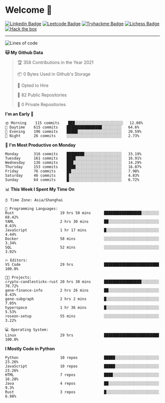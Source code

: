 # Welcome 👋

[![Linkedin Badge](https://img.shields.io/badge/-PedroTorres-blue?style=flat-square&logo=Linkedin&logoColor=white&link=https://www.linkedin.com/in/PedroTorres/)](https://www.linkedin.com/in/pedro-torres-cruz/)
[![Leetcode Badge](https://img.shields.io/badge/profile-leetcode-green)](https://leetcode.com/corfucinas/)
[![Tryhackme Badge](https://img.shields.io/badge/profile-tryhackme-blue)](https://tryhackme.com/p/Corfucinas/)
[![Lichess Badge](https://img.shields.io/badge/challenge_me-lichess-yellow)](https://lichess.org/@/Corfucinas)
[![Hack the box](https://img.shields.io/badge/hack_the_box-profile-red)](https://www.hackthebox.eu/profile/375826)

---

<!--START_SECTION:waka-->
![Lines of code](https://img.shields.io/badge/From%20Hello%20World%20I%27ve%20Written-1.5%20million%20lines%20of%20code-blue)

**🐱 My Github Data** 

> 🏆 358 Contributions in the Year 2021
 > 
> 📦 0 Bytes Used in Github's Storage 
 > 
> 💼 Opted to Hire
 > 
> 📜 82 Public Repositories 
 > 
> 🔑 0 Private Repositories  
 > 
**I'm an Early 🐤** 

```text
🌞 Morning    115 commits    ███░░░░░░░░░░░░░░░░░░░░░░   12.08% 
🌆 Daytime    615 commits    ████████████████░░░░░░░░░   64.6% 
🌃 Evening    196 commits    █████░░░░░░░░░░░░░░░░░░░░   20.59% 
🌙 Night      26 commits     ░░░░░░░░░░░░░░░░░░░░░░░░░   2.73%

```
📅 **I'm Most Productive on Monday** 

```text
Monday       316 commits    ████████░░░░░░░░░░░░░░░░░   33.19% 
Tuesday      161 commits    ████░░░░░░░░░░░░░░░░░░░░░   16.91% 
Wednesday    136 commits    ███░░░░░░░░░░░░░░░░░░░░░░   14.29% 
Thursday     153 commits    ████░░░░░░░░░░░░░░░░░░░░░   16.07% 
Friday       76 commits     ██░░░░░░░░░░░░░░░░░░░░░░░   7.98% 
Saturday     46 commits     █░░░░░░░░░░░░░░░░░░░░░░░░   4.83% 
Sunday       64 commits     █░░░░░░░░░░░░░░░░░░░░░░░░   6.72%

```


📊 **This Week I Spent My Time On** 

```text
⌚︎ Time Zone: Asia/Shanghai

💬 Programming Languages: 
Rust                     19 hrs 50 mins      █████████████████░░░░░░░░   68.42% 
YAML                     2 hrs 30 mins       ██░░░░░░░░░░░░░░░░░░░░░░░   8.63% 
JavaScript               1 hr 17 mins        █░░░░░░░░░░░░░░░░░░░░░░░░   4.44% 
Docker                   58 mins             ░░░░░░░░░░░░░░░░░░░░░░░░░   3.34% 
SQL                      52 mins             ░░░░░░░░░░░░░░░░░░░░░░░░░   3.02%

🔥 Editors: 
VS Code                  29 hrs              █████████████████████████   100.0%

🐱‍💻 Projects: 
crypto-candlesticks-rust 20 hrs 30 mins      █████████████████░░░░░░░░   70.72% 
gene-finance-info        2 hrs 26 mins       ██░░░░░░░░░░░░░░░░░░░░░░░   8.43% 
gene-subgraph            2 hrs 2 mins        █░░░░░░░░░░░░░░░░░░░░░░░░   7.05% 
hyperspace               1 hr 36 mins        █░░░░░░░░░░░░░░░░░░░░░░░░   5.53% 
roseon-setup             55 mins             ░░░░░░░░░░░░░░░░░░░░░░░░░   3.22%

💻 Operating System: 
Linux                    29 hrs              █████████████████████████   100.0%

```

**I Mostly Code in Python** 

```text
Python                   10 repos            █████░░░░░░░░░░░░░░░░░░░░   23.26% 
JavaScript               10 repos            █████░░░░░░░░░░░░░░░░░░░░   23.26% 
HTML                     7 repos             ████░░░░░░░░░░░░░░░░░░░░░   16.28% 
Java                     4 repos             ██░░░░░░░░░░░░░░░░░░░░░░░   9.3% 
Rust                     3 repos             █░░░░░░░░░░░░░░░░░░░░░░░░   6.98%

```



<!--END_SECTION:waka-->
